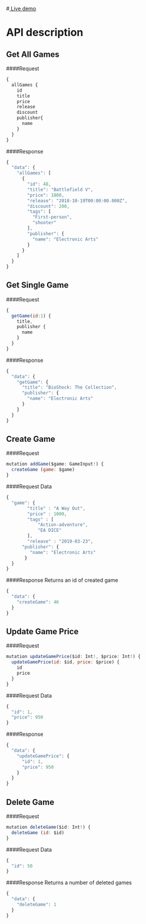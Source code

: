 #[ Live demo](http://gql.despotix.best " Live demo")

# API description

## Get All Games
####Request
```javascript
{
  allGames {
    id
    title
    price
    release
    discount
    publisher{
      name
    }
  }
}
```
####Response
```javascript
{
  "data": {
    "allGames": [
      {
        "id": 48,
        "title": "Battlefield V",
        "price": 1000,
        "release": "2018-10-19T00:00:00.000Z",
        "discount": 200,
        "tags": [
          "First-person",
          "shooter"
        ],
        "publisher": {
          "name": "Electronic Arts"
        }
      }
    ]
  }
}
```

## Get Single Game
####Request
```javascript
{
  getGame(id:1) {
    title,
    publisher {
      name
    }
  }
}
```
####Response
```javascript
{
  "data": {
    "getGame": {
      "title": "BioShock: The Collection",
      "publisher": {
        "name": "Electronic Arts"
      }
    }
  }
}
```

## Create Game
####Request
```javascript
mutation addGame($game: GameInput!) {
  createGame (game: $game)
}
```
####Request Data
```javascript
{
  "game": {
        "title" : "A Way Out",
        "price" : 1000,
        "tags" : [
            "Action-adventure",
            "EA DICE"
        ],
        "release" : "2019-03-23",
      "publisher": {
         "name": "Electronic Arts"
       }
  }
}
```
####Response
Returns an id of created game
```javascript
{
  "data": {
    "createGame": 46
  }
}
```

## Update Game Price
####Request
```javascript
mutation updateGamePrice($id: Int!, $price: Int!) {
  updateGamePrice(id: $id, price: $price) {
    id
    price
  }
}
```
####Request Data
```javascript
{
  "id": 1,
  "price": 950
}
```

####Response
```javascript
{
  "data": {
    "updateGamePrice": {
      "id": 1,
      "price": 950
    }
  }
}
```

## Delete Game
####Request
```javascript
mutation deleteGame($id: Int!) {
  deleteGame (id: $id)
}
```
####Request Data
```javascript
{
  "id": 50
}
```
####Response
Returns a number of deleted games
```javascript
{
  "data": {
    "deleteGame": 1
  }
}
```